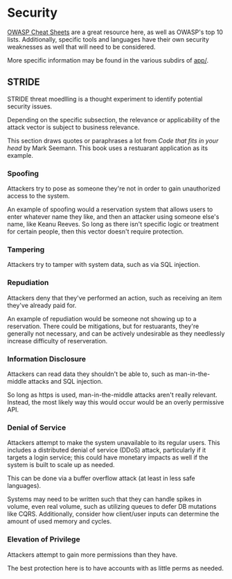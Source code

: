 # Security

[OWASP Cheat Sheets](https://cheatsheetseries.owasp.org/) are a great resource
here, as well as OWASP's top 10 lists. Additionally, specific tools and
languages have their own security weaknesses as well that will need to be
considered.

More specific information may be found in the various subdirs of [app/](./app/).

## STRIDE

STRIDE threat moedlling is a thought experiment to identify potential security
issues.

Depending on the specific subsection, the relevance or applicability of the
attack vector is subject to business relevance.

This section draws quotes or paraphrases a lot from *Code that fits in your
head* by Mark Seemann. This book uses a restuarant application as its example.

### Spoofing

Attackers try to pose as someone they're not in order to gain unauthorized
access to the system.

An example of spoofing would a reservation system that allows users to enter
whatever name they like, and then an attacker using someone else's name, like
Keanu Reeves. So long as there isn't specific logic or treatment for certain
people, then this vector doesn't require protection.

### Tampering

Attackers try to tamper with system data, such as via SQL injection.

### Repudiation

Attackers deny that they've performed an action, such as receiving an item
they've already paid for.

An example of repudiation would be someone not showing up to a reservation.
There could be mitigations, but for restuarants, they're generally not
necessary, and can be actively undesirable as they needlessly increase
difficulty of reserveration.

### Information Disclosure

Attackers can read data they shouldn't be able to, such as man-in-the-middle
attacks and SQL injection.

So long as https is used, man-in-the-middle attacks aren't really relevant.
Instead, the most likely way this would occur would be an overly permissive
API.

### Denial of Service

Attackers attempt to make the system unavailable to its regular users. This
includes a distributed denial of service (DDoS) attack, particularly if it
targets a login service; this could have monetary impacts as well if the system
is built to scale up as needed.

This can be done via a buffer overflow attack (at least in less safe
languages).

Systems may need to be written such that they can handle spikes in volume, even
real volume, such as utilizing queues to defer DB mutations like CQRS.
Additionally, consider how client/user inputs can determine the amount of used
memory and cycles.

### Elevation of Privilege

Attackers attempt to gain more permissions than they have.

The best protection here is to have accounts with as little perms as needed.

